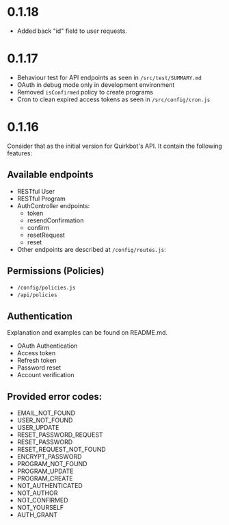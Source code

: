 # 0.1.18

- Added back "id" field to user requests.

# 0.1.17

- Behaviour test for API endpoints as seen in `/src/test/SUMMARY.md`
- OAuth in debug mode only in development environment
- Removed `isConfirmed` policy to create programs
- Cron to clean expired access tokens as seen in `/src/config/cron.js`

# 0.1.16

Consider that as the initial version for Quirkbot's API. It contain the following features:

## Available endpoints

- RESTful User
- RESTful Program
- AuthController endpoints:
	- token
	- resendConfirmation
	- confirm
	- resetRequest
	- reset
- Other endpoints are described at `/config/routes.js`:

## Permissions (Policies)

- `/config/policies.js`
- `/api/policies`

## Authentication

Explanation and examples can be found on README.md.

- OAuth Authentication
- Access token
- Refresh token
- Password reset
- Account verification

## Provided error codes:

- EMAIL_NOT_FOUND
- USER_NOT_FOUND
- USER_UPDATE
- RESET_PASSWORD_REQUEST
- RESET_PASSWORD
- RESET_REQUEST_NOT_FOUND
- ENCRYPT_PASSWORD
- PROGRAM_NOT_FOUND
- PROGRAM_UPDATE
- PROGRAM_CREATE
- NOT_AUTHENTICATED
- NOT_AUTHOR
- NOT_CONFIRMED
- NOT_YOURSELF
- AUTH_GRANT
